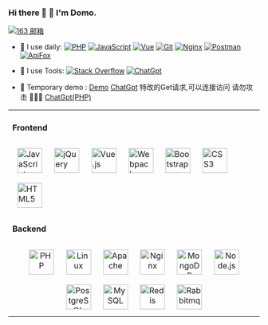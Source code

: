 
###  Hi there 👋 🙂 I'm Domo.
[![163 邮箱](https://img.shields.io/badge/-163%20Mail-FC1F1F?style=plastic&link=mailto:13022124279@163.com)](mailto:13022124279@163.com)
<!--
**DongMofsh/DongMofsh** is a ✨ _special_ ✨ repository because its `README.md` (this file) appears on your GitHub profile.
-->

- 🚀 I use daily:
  [![PHP](https://img.shields.io/badge/-PHP-7A1FA2?logo=php&logoColor=177be3)]()
  [![JavaScript](https://img.shields.io/badge/JavaScript-000000?logo=JavaScript&logoColor=FFCA28)]()
  [![Vue](https://img.shields.io/badge/Vue.js-35495E?logo=vue.js&logoColor=4FC08D)](https://www.fengleader.cn)
  [![Git](https://img.shields.io/badge/-Git-red?logo=git&logoColor=FF7043)]()
  [![Nginx](https://img.shields.io/badge/-Nginx-F6C915?logo=nginx&logoColor=029137)]()
  [![Postman](https://img.shields.io/badge/-Postman-7A1FA2?logo=postman&logoColor=FC8019)]()
  [![ApiFox](https://img.shields.io/badge/-ApiFox-7A1AA2?logo=ApiFox&logoColor=FC8666)]()

- 🔧 I use Tools:
  [![Stack Overflow](https://img.shields.io/badge/Stack-Overflow-7A1FA2?logo=Stack-Overflow&logoColor=177be3)]()
  [![ChatGpt](https://img.shields.io/badge/ChatGpt-c51212?logo=ChatGpt&logoColor=FFCA28)]()

- 🫠 Temporary demo :
  [Demo](https://www.fengleader.cn)
  [ChatGpt](https://www.fengleader.cn/chatgpt)  特改的Get请求,可以连接访问 请勿攻击 🥹🥹🥹 
  [ChatGpt(PHP)]()
<table>
  <tr>
    <td valign="top" width="100%">
      
  
#### Frontend    
      
<div align="left">
<img style="margin: 10px" src="https://profilinator.rishav.dev/skills-assets/javascript-original.svg" alt="JavaScript" height="50" />
<img style="margin: 10px" src="https://profilinator.rishav.dev/skills-assets/jquery.png" alt="jQuery" height="50" />
<img style="margin: 10px" src="https://profilinator.rishav.dev/skills-assets/vuejs-original-wordmark.svg" alt="Vue.js" height="50" />
<img style="margin: 10px" src="https://profilinator.rishav.dev/skills-assets/webpack-original.svg" alt="Webpack" height="50" />
<img style="margin: 10px" src="https://profilinator.rishav.dev/skills-assets/bootstrap-plain.svg" alt="Bootstrap" height="50" />
<img style="margin: 10px" src="https://profilinator.rishav.dev/skills-assets/css3-original-wordmark.svg" alt="CSS3" height="50" />
<img style="margin: 10px" src="https://profilinator.rishav.dev/skills-assets/html5-original-wordmark.svg" alt="HTML5" height="50" />
</div>
      
      
#### Backend
<div align="center">
<img style="margin: 10px" src="https://profilinator.rishav.dev/skills-assets/php-original.svg" alt="PHP" height="50" />
<img style="margin: 10px" src="https://profilinator.rishav.dev/skills-assets/linux-original.svg" alt="Linux" height="50" />
<img style="margin: 10px" src="https://www.apache.org/images/SupportApache-small.png" alt="Apache" height="50" />
<img style="margin: 10px" src="https://profilinator.rishav.dev/skills-assets/nginx-original.svg" alt="Nginx" height="50" />
<img style="margin: 10px" src="https://profilinator.rishav.dev/skills-assets/mongodb-original-wordmark.svg" alt="MongoDB" height="50" />
<img style="margin: 10px" src="https://profilinator.rishav.dev/skills-assets/nodejs-original-wordmark.svg" alt="Node.js" height="50" />
<img style="margin: 10px" src="https://profilinator.rishav.dev/skills-assets/postgresql-original-wordmark.svg" alt="PostgreSQL" height="50" />
<img style="margin: 10px" src="https://profilinator.rishav.dev/skills-assets/mysql-original-wordmark.svg" alt="MySQL" height="50" />
<img style="margin: 10px" src="https://profilinator.rishav.dev/skills-assets/redis-original-wordmark.svg" alt="Redis" height="50" />
<img style="margin: 10px" src="https://profilinator.rishav.dev/skills-assets/rabbitmq-icon.svg" alt="Rabbitmq" height="50" />
  
  
</div>

  </td>
</tr>
</table>
